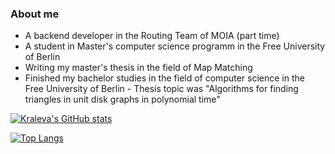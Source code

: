 ### About me

- A backend developer in the Routing Team of MOIA (part time)
- A student in Master's computer science programm in the Free University of Berlin
- Writing my master's thesis in the field of Map Matching
- Finished my bachelor studies in the field of computer science in the Free University of Berlin - Thesis topic was "Algorithms for finding triangles in unit disk graphs in polynomial time" 

[![Kraleva's GitHub stats](https://github-readme-stats.vercel.app/api?username=kraleva)](https://github.com/kraleva/github-readme-stats)

[![Top Langs](https://github-readme-stats.vercel.app/api/top-langs/?username=kraleva)](https://github.com/kraleva/github-readme-stats)
